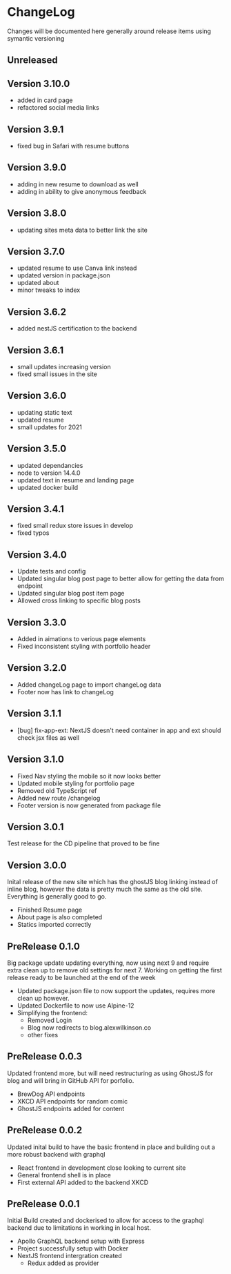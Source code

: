 # ChangeLog

Changes will be documented here generally around release items using symantic versioning

## Unreleased

## Version 3.10.0

- added in card page
- refactored social media links

## Version 3.9.1

- fixed bug in Safari with resume buttons

## Version 3.9.0

- adding in new resume to download as well
- adding in ability to give anonymous feedback

## Version 3.8.0

- updating sites meta data to better link the site

## Version 3.7.0

- updated resume to use Canva link instead
- updated version in package.json
- updated about
- minor tweaks to index

## Version 3.6.2

- added nestJS certification to the backend

## Version 3.6.1

- small updates increasing version
- fixed small issues in the site

## Version 3.6.0

- updating static text
- updated resume
- small updates for 2021

## Version 3.5.0

- updated dependancies
- node to version 14.4.0
- updated text in resume and landing page
- updated docker build

## Version 3.4.1

- fixed small redux store issues in develop
- fixed typos

## Version 3.4.0

- Update tests and config
- Updated singular blog post page to better allow for getting the data from endpoint
- Updated singular blog post item page
- Allowed cross linking to specific blog posts

## Version 3.3.0

- Added in aimations to verious page elements
- Fixed inconsistent styling with portfolio header

## Version 3.2.0

- Added changeLog page to import changeLog data
- Footer now has link to changeLog

## Version 3.1.1

- [bug] fix-app-ext: NextJS doesn't need container in app and ext should check jsx files as well

## Version 3.1.0

- Fixed Nav styling the mobile so it now looks better
- Updated mobile styling for portfolio page
- Removed old TypeScript ref
- Added new route /changelog
- Footer version is now generated from package file

## Version 3.0.1

Test release for the CD pipeline that proved to be fine

## Version 3.0.0

Inital release of the new site which has the ghostJS blog linking instead of inline blog, however the data is pretty much
the same as the old site. Everything is generally good to go.

- Finished Resume page
- About page is also completed
- Statics imported correctly

## PreRelease 0.1.0

Big package update updating everything, now using next 9 and require extra clean up to remove old settings for next 7. Working on getting the first release ready to be launched at the end of the week

- Updated package.json file to now support the updates, requires more clean up however.
- Updated Dockerfile to now use Alpine-12
- Simplifying the frontend:
  - Removed Login
  - Blog now redirects to blog.alexwilkinson.co
  - other fixes

## PreRelease 0.0.3

Updated frontend more, but will need restructuring as using GhostJS for blog and will bring in GitHub API for porfolio.

- BrewDog API endpoints
- XKCD API endpoints for random comic
- GhostJS endpoints added for content

## PreRelease 0.0.2

Updated inital build to have the basic frontend in place and building
out a more robust backend with graphql

- React frontend in development close looking to current site
- General frontend shell is in place
- First external API added to the backend XKCD

## PreRelease 0.0.1

Initial Build created and dockerised to allow for access to the graphql backend due to limitations in working in local host.

- Apollo GraphQL backend setup with Express
- Project successfully setup with Docker
- NextJS frontend intergration created
  - Redux added as provider
